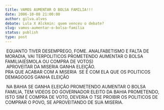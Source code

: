 ```yaml
---
title: VAMOS AUMENTAR O BOLSA FAMILIA!!!
date: 2006-10-08 21:00:00
author: gilva.alves
debate: Lula X Alckmin: quem venceu o debate?
slug: vamos-aumentar-o-bolsa-familia
status: publish 
type: post
---
```


 EQUANTO TIVER DESEMPREGO, FOME. ANALFABETISMO E FALTA DE MORADIA, VAI TERPOLITICOS PROMETENDO AUMENTAR O BOLSA FAMILIA(ESMOLA OU COMPRA DE VOTOS)  
 APROVEITAR DA MISERIA GANHA ELEIÇÃO.  
PRA QUE ACABAR COM A MISERIA  SE É COM ELA QUE OS POLITICOS DEMAGOGOS GANHA ELEIÇÃO


 NA BAHIA SE GANHA ELEIÇÃO PROMETENDO AUMENTAR O BOLSA FAMILIA, TEM VIDEOS DO GOVERNADOR ELEITO DA BAHIA PROMETENDO, ISTO SIM É COMPRA DE VOTO, DEVERIA O TSE PROIBIR OS POLITICOS DE COMPRAR O POVO, SE APROVEITANDO DE SUA MISERIA.


